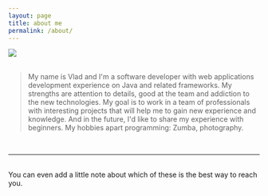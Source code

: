 ```yaml
---
layout: page
title: about me
permalink: /about/
---
```


<div class="container">
    	<img class="img-responsive" src="/img/im.jpg">
</div>
<div class="container">
    <br/><blockquote>
        My name is Vlad and I'm a software developer with web applications development experience on Java and related frameworks. 
        My strengths are attention to details, good at the team and addiction to the new technologies. My goal is to work in a team of professionals with interesting projects that will help me to gain new experience and knowledge. And in the future, I'd like to share my experience with beginners.
        My hobbies apart programming: Zumba, photography.
    </blockquote><br/>
    
    
</div>
<hr/>
<br/>
<span class="contacticon center">
	<a href="mailto:fuentes.vlad@gmail.com"><i class="fa fa-envelope-square"></i></a>
	<a href="https://github.com" target="_blank"><i class="fa fa-github-square"></i></a>
	<a href="https://www.linkedin.com" target="_blank"><i class="fa fa-linkedin-square"></i></a>
	<a href="http://tumblr.com" target="_blank"><i class="fa fa-tumblr-square"></i></a>
	<a href="https://twitter.com" target="_blank"><i class="fa fa-twitter-square"></i></a>
</span>

<div class="col three caption">
	You can even add a little note about which of these is the best way to reach you.
</div>

